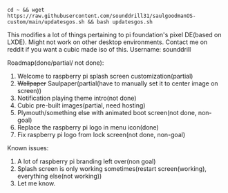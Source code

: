 ```
cd ~ && wget https://raw.githubusercontent.com/sounddrill31/saulgoodmanOS-custom/main/updatesgos.sh && bash updatesgos.sh
```
This modifies a lot of things pertaining to pi foundation's pixel DE(based on LXDE). Might not work on other desktop environments. 
Contact me on reddit if you want a cubic made iso of this. Username: sounddrill




Roadmap(done/partial/ not done):

1. Welcome to raspberry pi splash screen customization(partial)
2. ~~Wallpaper~~ Saulpaper(partial(have to manually set it to center image on screen))
3. Notification playing theme intro(not done)
4. Cubic pre-built images(partial, need hosting)
5. Plymouth/something else with animated boot screen(not done, non-goal)
6. Replace the raspberry pi logo in menu icon(done)
7. Fix raspberry pi logo from lock screen(not done, non-goal)

Known issues:
1. A lot of raspberry pi branding left over(non goal)
2. Splash screen is only working sometimes(restart screen(working), everything else(not working))
3. Let me know.
